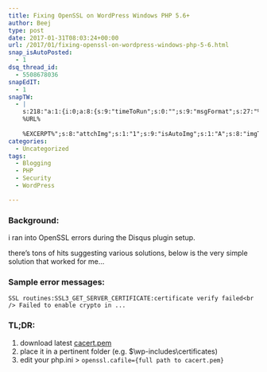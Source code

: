 ```yaml
---
title: Fixing OpenSSL on WordPress Windows PHP 5.6+
author: Beej
type: post
date: 2017-01-31T08:03:24+00:00
url: /2017/01/fixing-openssl-on-wordpress-windows-php-5-6.html
snap_isAutoPosted:
  - 1
dsq_thread_id:
  - 5508678036
snapEdIT:
  - 1
snapTW:
  - |
    s:218:"a:1:{i:0;a:8:{s:9:"timeToRun";s:0:"";s:9:"msgFormat";s:27:"%TITLE%
    %URL%
    
    %EXCERPT%";s:8:"attchImg";s:1:"1";s:9:"isAutoImg";s:1:"A";s:8:"imgToUse";s:0:"";s:9:"isAutoURL";s:1:"A";s:8:"urlToUse";s:0:"";s:2:"do";i:0;}}";
categories:
  - Uncategorized
tags:
  - Blogging
  - PHP
  - Security
  - WordPress

---
```

### Background:

i ran into OpenSSL errors during the Disqus plugin setup.
  
there&#8217;s tons of hits suggesting various solutions, below is the very simple solution that worked for me&#8230;

### Sample error messages:

`SSL routines:SSL3_GET_SERVER_CERTIFICATE:certificate verify failed<br />
Failed to enable crypto in ...`

### TL;DR:

  1. download latest [cacert.pem][1]
  2. place it in a pertinent folder (e.g. $\wp-includes\certificates)
  3. edit your php.ini > `openssl.cafile={full path to cacert.pem}`

 [1]: https://curl.haxx.se/ca/cacert.pem